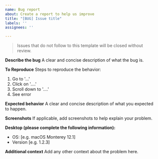 ```yaml
---
name: Bug report
about: Create a report to help us improve
title: "[BUG] Issue title"
labels: ''
assignees: ''

---
```


> Issues that do not follow to this template will be closed without review.

**Describe the bug**
A clear and concise description of what the bug is.

**To Reproduce**
Steps to reproduce the behavior:
1. Go to '...'
2. Click on '....'
3. Scroll down to '....'
4. See error

**Expected behavior**
A clear and concise description of what you expected to happen.

**Screenshots**
If applicable, add screenshots to help explain your problem.

**Desktop (please complete the following information):**
 - OS: [e.g. macOS Monterey 12.1]
 - Version [e.g. 1.2.3]

**Additional context**
Add any other context about the problem here.
